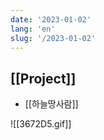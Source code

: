 ```yaml
---
date: '2023-01-02'
lang: 'en'
slug: '/2023-01-02'
---
```


## [[Project]]

- [[하늘땅사람]]

![[3672D5.gif]]
